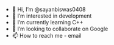 - 👋 Hi, I’m @sayanbiswas0408
- 👀 I’m interested in development
- 🌱 I’m currently learning C++
- 💞️ I’m looking to collaborate on Google
- 📫 How to reach me - email

<!---
sayanbiswas0408/sayanbiswas0408 is a ✨ special ✨ repository because its `README.md` (this file) appears on your GitHub profile.
You can click the Preview link to take a look at your changes.
--->
